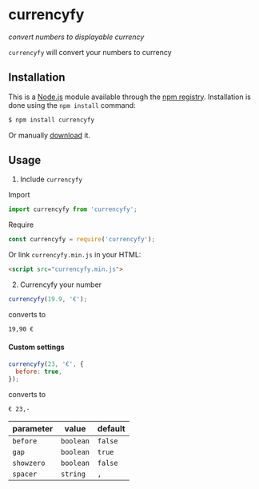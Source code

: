 # currencyfy

_convert numbers to displayable currency_

`currencyfy` will convert your numbers to currency

## Installation

This is a [Node.js](https://nodejs.org) module available through the [npm registry](https://www.npmjs.com/). Installation is done using the `npm install` command:

```bash
$ npm install currencyfy
```

Or manually [download](https://github.com/leifarriens/currencyfy/blob/master/currencyfy.min.js) it.

## Usage

1. Include `currencyfy`

Import

```javascript
import currencyfy from 'currencyfy';
```

Require

```javascript
const currencyfy = require('currencyfy');
```

Or link `currencyfy.min.js` in your HTML:

```html
<script src="currencyfy.min.js">
```

2. Currencyfy your number

```javascript
currencyfy(19.9, '€');
```

converts to

```bash
19,90 €
```


#### Custom settings
```javascript
currencyfy(23, '€', {
  before: true,
});
```

converts to

```bash
€ 23,-
```


| parameter | value | default |
| ---------- | ---------- | ---------- |
| `before`   | `boolean`  | `false`    | 
| `gap`      | `boolean`  | `true`     | 
| `showzero` | `boolean`  | `false`    | 
| `spacer`   | `string`   | `,`        | 
